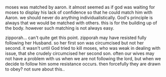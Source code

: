 moses was matched by aaron. it almost seemed as if god was waiting for moses to display
his lack of confidence so that he could match him with Aaron. we should never do
anything individualistically. God's principle is always that we would be matched with
others. this is for the building up of the body. however such matching is not always
easy.

zipporah... can't quite get this point. zipporah may have resisted fully following her Husband. so her first son was circumcised but not her second. it wasn't until God tried to kill moses, who was weak in dealing with issue, that she crudely circumcised her second son. often our wives may not have a problem with us when we are not following the lord, but when we decide to follow him some resistance occurs. then forcefully they are drawn to obey? not sure about this..
